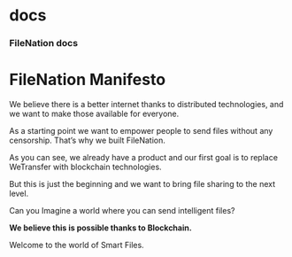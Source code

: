 # docs
### FileNation docs

# FileNation Manifesto
We believe there is a better internet thanks to distributed technologies, and we want to make those available for everyone.

As a starting point we want to empower people to send files without any censorship. That’s why we built FileNation.

As you can see, we already have a product and our first goal is to replace WeTransfer with blockchain technologies.

But this is just the beginning and we want to bring file sharing to the next level.

Can you Imagine a world where you can send intelligent files?

**We believe this is possible thanks to Blockchain.**

Welcome to the world of Smart Files. 
